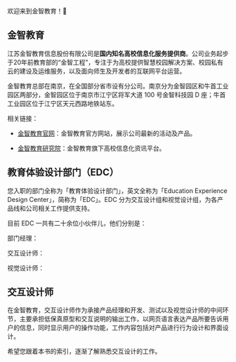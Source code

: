 欢迎来到金智教育！👏

## 金智教育

江苏金智教育信息股份有限公司是**国内知名高校信息化服务提供商**。公司业务起步于20年前教育部的“金智工程”，专注于为高校提供智慧校园解决方案、校园私有云的建设及运维服务，以及面向师生及开发者的互联网平台运营。

金智教育总部在南京，在全国部分省市设有分公司。南京分为金智园区和牛首工业园区两部分，金智园区位于南京市江宁区将军大道 100 号金智科技园 D 座；牛首工业园区位于江宁区天元西路地铁站东。

相关链接：

- [金智教育官网](http://www.wisedu.com)：金智教育官方网站，展示公司最新的活动及产品。

- [金智教育研究院](http://yjy.wisedu.com)：金智教育旗下高校信息化资讯平台。

## 教育体验设计部门（EDC）

您入职的部门全称为「教育体验设计部门」，英文全称为「Education Experience Design Center」，简称为「EDC」。EDC 分为交互设计组和视觉设计组，为各产品线和公司相关工作提供支持。

目前 EDC 一共有二十余位小伙伴儿，他们分别是：

部门经理：

交互设计师：

视觉设计师：

## 交互设计师

在金智教育，交互设计师作为承接产品经理和开发、测试以及视觉设计师的中间环节，主要承担低保真原型和交互说明的输出工作，以网页语言表达产品所要告诉用户的信息，同时显示用户的操作功能，工作内容包括对产品进行行为设计和界面设计。

希望您跟着本书的索引，逐渐了解熟悉交互设计的工作。
